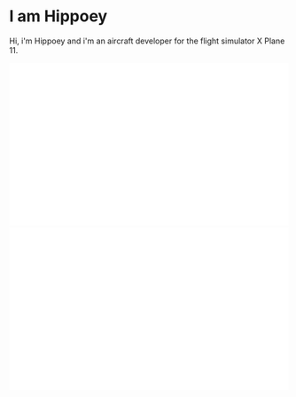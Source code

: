# I am Hippoey

Hi, i'm Hippoey and i'm an aircraft developer for the flight simulator X Plane 11.



<a href="https://github.com/jstrieb/github-stats">

![](https://github.com/hippoey/hippoey/blob/master/generated/overview.svg)
![](https://github.com/hippoey/hippoey/blob/master/generated/languages.svg)

</a>






